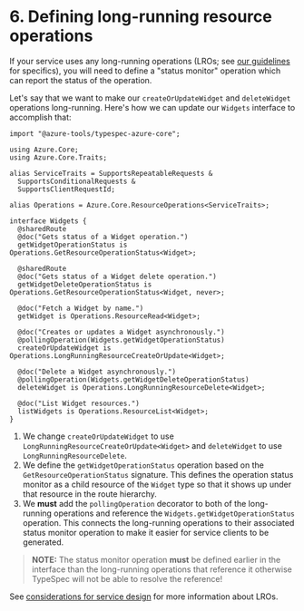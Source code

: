 # 6. Defining long-running resource operations

If your service uses any long-running operations (LROs; see [our guidelines](https://github.com/microsoft/api-guidelines/blob/vNext/azure/Guidelines.md#long-running-operations--jobs) for specifics), you will need to define a "status monitor" operation which can report the status of the operation.

Let's say that we want to make our `createOrUpdateWidget` and `deleteWidget` operations long-running. Here's how we can update our `Widgets` interface to accomplish that:

```typespec
import "@azure-tools/typespec-azure-core";

using Azure.Core;
using Azure.Core.Traits;

alias ServiceTraits = SupportsRepeatableRequests &
  SupportsConditionalRequests &
  SupportsClientRequestId;

alias Operations = Azure.Core.ResourceOperations<ServiceTraits>;

interface Widgets {
  @sharedRoute
  @doc("Gets status of a Widget operation.")
  getWidgetOperationStatus is Operations.GetResourceOperationStatus<Widget>;

  @sharedRoute
  @doc("Gets status of a Widget delete operation.")
  getWidgetDeleteOperationStatus is Operations.GetResourceOperationStatus<Widget, never>;

  @doc("Fetch a Widget by name.")
  getWidget is Operations.ResourceRead<Widget>;

  @doc("Creates or updates a Widget asynchronously.")
  @pollingOperation(Widgets.getWidgetOperationStatus)
  createOrUpdateWidget is Operations.LongRunningResourceCreateOrUpdate<Widget>;

  @doc("Delete a Widget asynchronously.")
  @pollingOperation(Widgets.getWidgetDeleteOperationStatus)
  deleteWidget is Operations.LongRunningResourceDelete<Widget>;

  @doc("List Widget resources.")
  listWidgets is Operations.ResourceList<Widget>;
}
```

1. We change `createOrUpdateWidget` to use `LongRunningResourceCreateOrUpdate<Widget>` and `deleteWidget` to use `LongRunningResourceDelete`.
2. We define the `getWidgetOperationStatus` operation based on the `GetResourceOperationStatus` signature. This defines the operation status monitor as a child resource of the `Widget` type so that it shows up under that resource in the route hierarchy.
3. We **must** add the `pollingOperation` decorator to both of the long-running operations and reference the `Widgets.getWidgetOperationStatus` operation. This connects the long-running operations to their associated status monitor operation to make it easier for service clients to be generated.

> **NOTE:** The status monitor operation **must** be defined earlier in the interface than the long-running operations that reference it otherwise TypeSpec will not be able to resolve the reference!

See [considerations for service design](https://github.com/microsoft/api-guidelines/blob/vNext/azure/ConsiderationsForServiceDesign.md#long-running-operations) for more information about LROs.
